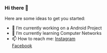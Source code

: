 ### Hi there 👋


Here are some ideas to get you started:

- 🔭 I’m currently working on a Android Project
- 🌱 I’m currently learning Computer Networks
- 📫 How to reach me: [Instagram](https://www.instagram.com/_adarsh_shahi/)  
                       [Facebook](https://www.facebook.com/adarsh.shahi.1009)              
                    
